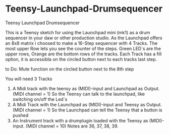 # Teensy-Launchpad-Drumsequencer
Teensy Launchpad Drumsequencer 


This is a Teensy sketch for using the Launchpad mini (mk1) 
as a drum sequencer in your daw or other production studio.
As the Launchpad offers an 8x8 matrix i choosed to make 
a 16-Step sequencer with 4 Tracks.
The most upper Row lets you see the counter of the steps. 
Green LED´s are the upper rows, Orange are the bottom rows 
of the tracks.
Each Track has a fill option, it is accessibla on the circled 
button next to each tracks last step.

to Do:
Mute function on the circled button next to the 8th step


You will need 3 Tracks
1) A Midi track with the teensy as (MIDI)-input and Launchpad as Output. (MIDI channel = 1)
   So the Teensy can talk to the launchpad, like switching on/off the Led´s
2) A Midi Track with the Launchpad as (MIDI)-input and Teensy as Output. (MIDI channel = 1) 
   So the Launchpad can tell the Teensy that a button is pushed
3) An Instrument track with a drumplugin loaded with the Teensy as (MIDI)-input. (MIDI channel = 10)
   Notes are 36, 37, 38, 39. 
   
   
